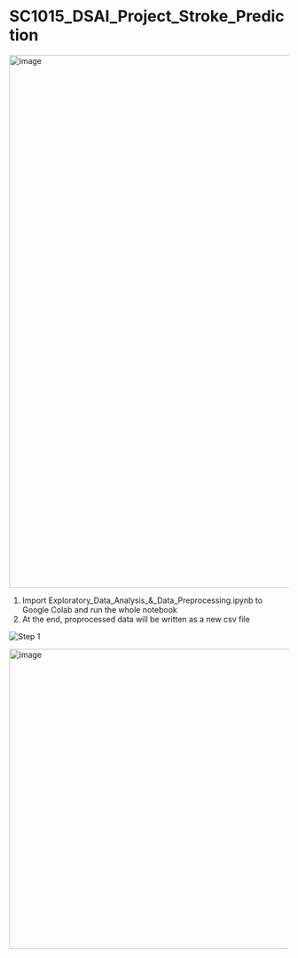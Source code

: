 # SC1015_DSAI_Project_Stroke_Prediction

<img width="960" alt="image" src="https://user-images.githubusercontent.com/34325457/164873887-e5723976-93e8-411b-b5b0-02aa45c97c2e.png">

1) Import Exploratory_Data_Analysis_&_Data_Preprocessing.ipynb to Google Colab and run the whole notebook
2) At the end, proprocessed data will be written as a new csv file

![Step 1](https://user-images.githubusercontent.com/34325457/164873830-06b49757-8b48-4ceb-b0dc-a194a58b6c78.png)

<img width="541" alt="image" src="https://user-images.githubusercontent.com/34325457/164873802-7b419359-0c5f-47a5-baf3-cdbc60c9c9ff.png">
